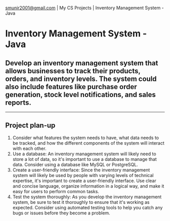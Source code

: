 smunir2001@gmail.com | My CS Projects | Inventory Management System - Java
# Inventory Management System - Java
## Develop an inventory management system that allows businesses to track their products, orders, and inventory levels. The system could also include features like purchase order generation, stock level notifications, and sales reports.
---
## Project plan-up
1. Consider what features the system needs to have, what data needs to be tracked, and how the different components of the system will interact with each other.
2. Use a database: An inventory management system will likely need to store a lot of data, so it's important to use a database to manage that data. Consider using a database like MySQL or PostgreSQL.
3. Create a user-friendly interface: Since the inventory management system will likely be used by people with varying levels of technical expertise, it's important to create a user-friendly interface. Use clear and concise language, organize information in a logical way, and make it easy for users to perform common tasks.
4. Test the system thoroughly: As you develop the inventory management system, be sure to test it thoroughly to ensure that it's working as expected. Consider using automated testing tools to help you catch any bugs or issues before they become a problem.